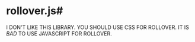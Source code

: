 
# rollover.js#

I DON'T LIKE THIS LIBRARY. YOU SHOULD USE CSS FOR ROLLOVER.
IT IS *BAD* TO USE JAVASCRIPT FOR ROLLOVER.

